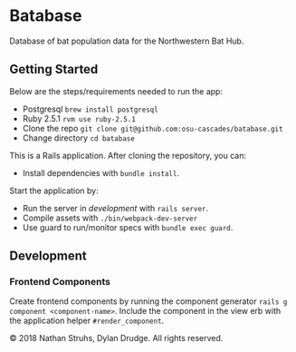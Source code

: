# Batabase

Database of bat population data for the Northwestern Bat Hub.

## Getting Started

Below are the steps/requirements needed to run the app:
* Postgresql `brew install postgresql`
* Ruby 2.5.1 `rvm use ruby-2.5.1`
* Clone the repo `git clone git@github.com:osu-cascades/batabase.git`
* Change directory `cd batabase`

This is a Rails application. After cloning the repository, you can:

* Install dependencies with `bundle install`.

Start the application by:

* Run the server in _development_ with `rails server`.
* Compile assets with `./bin/webpack-dev-server`
* Use guard to run/monitor specs with `bundle exec guard`.

## Development

### Frontend Components

Create frontend components by running the component generator `rails g component <component-name>`. Include the component in the view erb with the application helper `#render_component`.


&copy; 2018 Nathan Struhs, Dylan Drudge. All rights reserved.
